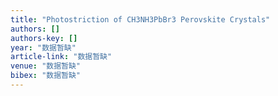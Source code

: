 ```yaml
---
title: "Photostriction of CH3NH3PbBr3 Perovskite Crystals"
authors: []
authors-key: []
year: "数据暂缺"
article-link: "数据暂缺"
venue: "数据暂缺"
bibex: "数据暂缺"
---
```


